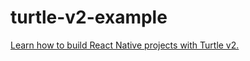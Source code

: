 # turtle-v2-example

[Learn how to build React Native projects with Turtle v2.](https://github.com/expo/turtle-v2/blob/master/TUTORIAL.md)

